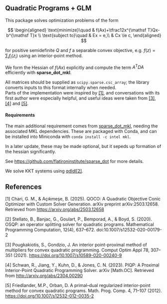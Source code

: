 ## Quadratic Programs + GLM

This package solves optimization problems of the form

$$
\begin{aligned}
\text{minimize}\quad & f(Ax)+\tfrac12x^{\mathsf T}Qx-b^{\mathsf T}x \\
\text{subject to}\quad & Ex = e,\\
& Cx \le c,
\end{aligned}
$$

for positive semidefinite $Q$ and $f$ a separable convex objective, e.g. $f(z)=\sum_{i}f_i(z_i)$
using an interior-point method.

We form the Hessian of $f(Ax)$ explicitly and compute the term $A^{\mathsf T} D A$ efficiently with **sparse\_dot\_mkl**.

All matrices should be supplied as `scipy.sparse.csc_array`; the library converts inputs to this format internally when needed.  
Parts of the implementation were inspired by [[1]](#1), and conversations with its first author were especially helpful, and useful ideas were taken from [[3]](#3), [[4]](#4) and [[5]](#5).

#### Requirements
The main additional requirement comes from [sparse_dot_mkl](https://github.com/flatironinstitute/sparse_dot), 
needing the associated MKL dependencies.
These are packaged with Conda, and can be installed into Miniconda with `conda install -c intel mkl`.

In a later update, these may be made optional, but it sepeds up formation of the hessian significantly.

See https://github.com/flatironinstitute/sparse_dot for more details.

We solve KKT systems using [qdldl](https://github.com/osqp/qdldl-python)[[2]](#2).

## References
<a id="1">[1]</a>
Chari, G. M., & Açıkmeşe, B. (2025). QOCO: A Quadratic Objective Conic Optimizer with Custom Solver Generation. arXiv preprint arXiv:2503.12658. Retrieved from https://arxiv.org/abs/2503.12658

<a id="2">[2]</a> 
Stellato, B., Banjac, G., Goulart, P., Bemporad, A., & Boyd, S. (2020). OSQP: an operator splitting solver for quadratic programs. Mathematical Programming Computation, 12(4), 637–672. doi:10.1007/s12532-020-00179-2

<a id="3">[3]</a> 
Pougkakiotis, S., Gondzio, J. An interior point-proximal method of multipliers for convex quadratic programming. Comput Optim Appl 78, 307–351 (2021). 
https://doi.org/10.1007/s10589-020-00240-9

<a id="4">[4]</a> 
Schwan, R., Jiang, Y., Kuhn, D., & Jones, C. N. (2023). PIQP: A Proximal Interior-Point Quadratic Programming Solver. arXiv [Math.OC]. 
Retrieved from http://arxiv.org/abs/2304.00290

<a id="5">[5]</a> 
Friedlander, M.P., Orban, D. A primal–dual regularized interior-point method for convex quadratic programs. 
Math. Prog. Comp. 4, 71–107 (2012). https://doi.org/10.1007/s12532-012-0035-2






